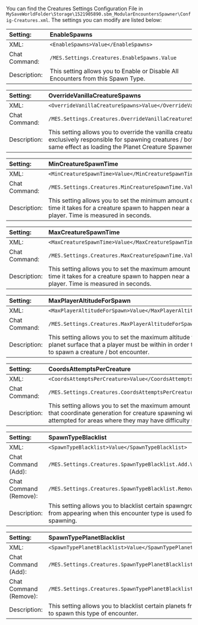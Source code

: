 You can find the Creatures Settings Configuration File in `MySaveWorldFolder\Storage\1521905890.sbm_ModularEncountersSpawner\Config-Creatures.xml`. The settings you can modify are listed below:

|Setting:|EnableSpawns|
|:----|:----|
|XML:|`<EnableSpawns>Value</EnableSpawns>`|
|Chat Command:|`/MES.Settings.Creatures.EnableSpawns.Value`|
|Description:|This setting allows you to Enable or Disable All Encounters from this Spawn Type.|

|Setting:|OverrideVanillaCreatureSpawns|
|:----|:----|
|XML:|`<OverrideVanillaCreatureSpawns>Value</OverrideVanillaCreatureSpawns>`|
|Chat Command:|`/MES.Settings.Creatures.OverrideVanillaCreatureSpawns.Value`|
|Description:|This setting allows you to override the vanilla creature spawner so MES is exclusively responsible for spawning creatures / bots. This option has the same effect as loading the Planet Creature Spawner mod.|

|Setting:|MinCreatureSpawnTime|
|:----|:----|
|XML:|`<MinCreatureSpawnTime>Value</MinCreatureSpawnTime>`|
|Chat Command:|`/MES.Settings.Creatures.MinCreatureSpawnTime.Value`|
|Description:|This setting allows you to set the minimum amount of time it takes for a creature spawn to happen near a player. Time is measured in seconds.|

|Setting:|MaxCreatureSpawnTime|
|:----|:----|
|XML:|`<MaxCreatureSpawnTime>Value</MaxCreatureSpawnTime>`|
|Chat Command:|`/MES.Settings.Creatures.MaxCreatureSpawnTime.Value`|
|Description:|This setting allows you to set the maximum amount of time it takes for a creature spawn to happen near a player. Time is measured in seconds.|

|Setting:|MaxPlayerAltitudeForSpawn|
|:----|:----|
|XML:|`<MaxPlayerAltitudeForSpawn>Value</MaxPlayerAltitudeForSpawn>`|
|Chat Command:|`/MES.Settings.Creatures.MaxPlayerAltitudeForSpawn.Value`|
|Description:|This setting allows you to set the maximum altitude from the planet surface that a player must be within in order to be eligible to spawn a creature / bot encounter.|

|Setting:|CoordsAttemptsPerCreature|
|:----|:----|
|XML:|`<CoordsAttemptsPerCreature>Value</CoordsAttemptsPerCreature>`|
|Chat Command:|`/MES.Settings.Creatures.CoordsAttemptsPerCreature.Value`|
|Description:|This setting allows you to set the maximum amount of attempts that coordinate generation for creature spawning will be attempted for areas where they may have difficulty spawning.|

|Setting:|SpawnTypeBlacklist|
|:----|:----|
|XML:|`<SpawnTypeBlacklist>Value</SpawnTypeBlacklist>`|
|Chat Command (Add):   |`/MES.Settings.Creatures.SpawnTypeBlacklist.Add.Value`|
|Chat Command (Remove):|`/MES.Settings.Creatures.SpawnTypeBlacklist.Remove.Value`|
|Description:|This setting allows you to blacklist certain spawngroups from appearing when this encounter type is used for spawning.|

|Setting:|SpawnTypePlanetBlacklist|
|:----|:----|
|XML:|`<SpawnTypePlanetBlacklist>Value</SpawnTypePlanetBlacklist>`|
|Chat Command (Add):   |`/MES.Settings.Creatures.SpawnTypePlanetBlacklist.Add.Value`|
|Chat Command (Remove):|`/MES.Settings.Creatures.SpawnTypePlanetBlacklist.Remove.Value`|
|Description:|This setting allows you to blacklist certain planets from being able to spawn this type of encounter.|
